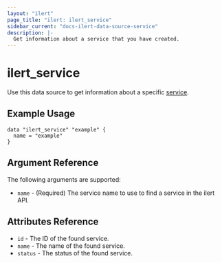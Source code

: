 ```yaml
---
layout: "ilert"
page_title: "ilert: ilert_service"
sidebar_current: "docs-ilert-data-source-service"
description: |-
  Get information about a service that you have created.
---
```


# ilert_service

Use this data source to get information about a specific [service][1].

## Example Usage

```hcl
data "ilert_service" "example" {
  name = "example"
}
```

## Argument Reference

The following arguments are supported:

- `name` - (Required) The service name to use to find a service in the ilert API.

## Attributes Reference

- `id` - The ID of the found service.
- `name` - The name of the found service.
- `status` - The status of the found service.

[1]: https://api.ilert.com/api-docs/#tag/Services
